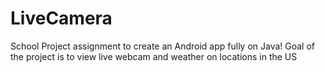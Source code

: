 # LiveCamera
School Project assignment to create an Android app fully on Java!
Goal of the project is to view live webcam and weather on locations in the US
#
